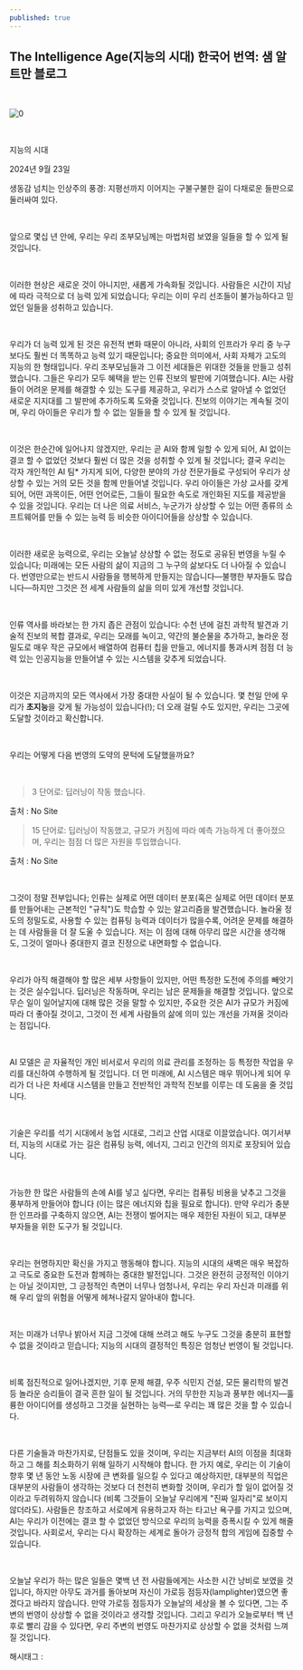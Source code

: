 ```yaml
---
published: true
---
```

## The Intelligence Age(지능의 시대) 한국어 번역: 샘 알트만 블로그

​

![0](/asset/img/223595338081/0.png)

​

지능의 시대

2024년 9월 23일  

생동감 넘치는 인상주의 풍경: 지평선까지 이어지는 구불구불한 길이 다채로운 들판으로 둘러싸여 있다.

​

앞으로 몇십 년 안에, 우리는 우리 조부모님께는 마법처럼 보였을 일들을 할 수 있게 될 것입니다.

​

이러한 현상은 새로운 것이 아니지만, 새롭게 가속화될 것입니다. 사람들은 시간이 지남에 따라 극적으로 더 능력 있게 되었습니다; 우리는 이미 우리 선조들이 불가능하다고 믿었던 일들을 성취하고 있습니다.

​

우리가 더 능력 있게 된 것은 유전적 변화 때문이 아니라, 사회의 인프라가 우리 중 누구보다도 훨씬 더 똑똑하고 능력 있기 때문입니다; 중요한 의미에서, 사회 자체가 고도의 지능의 한 형태입니다. 우리 조부모님들과 그 이전 세대들은 위대한 것들을 만들고 성취했습니다. 그들은 우리가 모두 혜택을 받는 인류 진보의 발판에 기여했습니다. AI는 사람들이 어려운 문제를 해결할 수 있는 도구를 제공하고, 우리가 스스로 알아낼 수 없었던 새로운 지지대를 그 발판에 추가하도록 도와줄 것입니다. 진보의 이야기는 계속될 것이며, 우리 아이들은 우리가 할 수 없는 일들을 할 수 있게 될 것입니다.

​

이것은 한순간에 일어나지 않겠지만, 우리는 곧 AI와 함께 일할 수 있게 되어, AI 없이는 결코 할 수 없었던 것보다 훨씬 더 많은 것을 성취할 수 있게 될 것입니다; 결국 우리는 각자 개인적인 AI 팀* 가지게 되어, 다양한 분야의 가상 전문가들로 구성되어 우리가 상상할 수 있는 거의 모든 것을 함께 만들어낼 것입니다. 우리 아이들은 가상 교사를 갖게 되어, 어떤 과목이든, 어떤 언어로든, 그들이 필요한 속도로 개인화된 지도를 제공받을 수 있을 것입니다. 우리는 더 나은 의료 서비스, 누군가가 상상할 수 있는 어떤 종류의 소프트웨어를 만들 수 있는 능력 등 비슷한 아이디어들을 상상할 수 있습니다.

​

이러한 새로운 능력으로, 우리는 오늘날 상상할 수 없는 정도로 공유된 번영을 누릴 수 있습니다; 미래에는 모든 사람의 삶이 지금의 그 누구의 삶보다도 더 나아질 수 있습니다. 번영만으로는 반드시 사람들을 행복하게 만들지는 않습니다—불행한 부자들도 많습니다—하지만 그것은 전 세계 사람들의 삶을 의미 있게 개선할 것입니다.

​

인류 역사를 바라보는 한 가지 좁은 관점이 있습니다: 수천 년에 걸친 과학적 발견과 기술적 진보의 복합 결과로, 우리는 모래를 녹이고, 약간의 불순물을 추가하고, 놀라운 정밀도로 매우 작은 규모에서 배열하여 컴퓨터 칩을 만들고, 에너지를 통과시켜 점점 더 능력 있는 인공지능을 만들어낼 수 있는 시스템을 갖추게 되었습니다.

​

이것은 지금까지의 모든 역사에서 가장 중대한 사실이 될 수 있습니다. 몇 천일 안에 우리가 **초지능**을 갖게 될 가능성이 있습니다(!); 더 오래 걸릴 수도 있지만, 우리는 그곳에 도달할 것이라고 확신합니다.

​

우리는 어떻게 다음 번영의 도약의 문턱에 도달했을까요?

​

> 3 단어로: 딥러닝이 작동 했습니다.

출처 : No Site

> 15 단어로: 딥러닝이 작동했고, 규모가 커짐에 따라 예측 가능하게 더 좋아졌으며, 우리는 점점 더 많은 자원을 투입했습니다.

출처 : No Site

​

그것이 정말 전부입니다; 인류는 실제로 어떤 데이터 분포(혹은 실제로 어떤 데이터 분포를 만들어내는 근본적인 "규칙")도 학습할 수 있는 알고리즘을 발견했습니다. 놀라울 정도의 정밀도로, 사용할 수 있는 컴퓨팅 능력과 데이터가 많을수록, 어려운 문제를 해결하는 데 사람들을 더 잘 도울 수 있습니다. 저는 이 점에 대해 아무리 많은 시간을 생각해도, 그것이 얼마나 중대한지 결코 진정으로 내면화할 수 없습니다.

​

우리가 아직 해결해야 할 많은 세부 사항들이 있지만, 어떤 특정한 도전에 주의를 빼앗기는 것은 실수입니다. 딥러닝은 작동하며, 우리는 남은 문제들을 해결할 것입니다. 앞으로 무슨 일이 일어날지에 대해 많은 것을 말할 수 있지만, 주요한 것은 AI가 규모가 커짐에 따라 더 좋아질 것이고, 그것이 전 세계 사람들의 삶에 의미 있는 개선을 가져올 것이라는 점입니다.

​

AI 모델은 곧 자율적인 개인 비서로서 우리의 의료 관리를 조정하는 등 특정한 작업을 우리를 대신하여 수행하게 될 것입니다. 더 먼 미래에, AI 시스템은 매우 뛰어나게 되어 우리가 더 나은 차세대 시스템을 만들고 전반적인 과학적 진보를 이루는 데 도움을 줄 것입니다.

​

기술은 우리를 석기 시대에서 농업 시대로, 그리고 산업 시대로 이끌었습니다. 여기서부터, 지능의 시대로 가는 길은 컴퓨팅 능력, 에너지, 그리고 인간의 의지로 포장되어 있습니다.

​

가능한 한 많은 사람들의 손에 AI를 넣고 싶다면, 우리는 컴퓨팅 비용을 낮추고 그것을 풍부하게 만들어야 합니다 (이는 많은 에너지와 칩을 필요로 합니다). 만약 우리가 충분한 인프라를 구축하지 않으면, AI는 전쟁이 벌어지는 매우 제한된 자원이 되고, 대부분 부자들을 위한 도구가 될 것입니다.

​

우리는 현명하지만 확신을 가지고 행동해야 합니다. 지능의 시대의 새벽은 매우 복잡하고 극도로 중요한 도전과 함께하는 중대한 발전입니다. 그것은 완전히 긍정적인 이야기는 아닐 것이지만, 그 긍정적인 측면이 너무나 엄청나서, 우리는 우리 자신과 미래를 위해 우리 앞의 위험을 어떻게 헤쳐나갈지 알아내야 합니다.

​

저는 미래가 너무나 밝아서 지금 그것에 대해 쓰려고 해도 누구도 그것을 충분히 표현할 수 없을 것이라고 믿습니다; 지능의 시대의 결정적인 특징은 엄청난 번영이 될 것입니다.

​

비록 점진적으로 일어나겠지만, 기후 문제 해결, 우주 식민지 건설, 모든 물리학의 발견 등 놀라운 승리들이 결국 흔한 일이 될 것입니다. 거의 무한한 지능과 풍부한 에너지—훌륭한 아이디어를 생성하고 그것을 실현하는 능력—로 우리는 꽤 많은 것을 할 수 있습니다.

​

다른 기술들과 마찬가지로, 단점들도 있을 것이며, 우리는 지금부터 AI의 이점을 최대화하고 그 해를 최소화하기 위해 일하기 시작해야 합니다. 한 가지 예로, 우리는 이 기술이 향후 몇 년 동안 노동 시장에 큰 변화를 일으킬 수 있다고 예상하지만, 대부분의 직업은 대부분의 사람들이 생각하는 것보다 더 천천히 변화할 것이며, 우리가 할 일이 없어질 것이라고 두려워하지 않습니다 (비록 그것들이 오늘날 우리에게 "진짜 일자리"로 보이지 않더라도). 사람들은 창조하고 서로에게 유용하고자 하는 타고난 욕구를 가지고 있으며, AI는 우리가 이전에는 결코 할 수 없었던 방식으로 우리의 능력을 증폭시킬 수 있게 해줄 것입니다. 사회로서, 우리는 다시 확장하는 세계로 돌아가 긍정적 합의 게임에 집중할 수 있습니다.

​

오늘날 우리가 하는 많은 일들은 몇백 년 전 사람들에게는 사소한 시간 낭비로 보였을 것입니다, 하지만 아무도 과거를 돌아보며 자신이 가로등 점등자(lamplighter)였으면 좋겠다고 바라지 않습니다. 만약 가로등 점등자가 오늘날의 세상을 볼 수 있다면, 그는 주변의 번영이 상상할 수 없을 것이라고 생각할 것입니다. 그리고 우리가 오늘로부터 백 년 후로 빨리 감을 수 있다면, 우리 주변의 번영도 마찬가지로 상상할 수 없을 것처럼 느껴질 것입니다.

 해시태그 : 